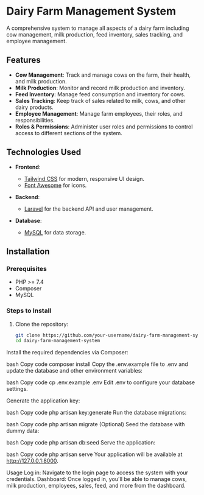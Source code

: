 # Dairy Farm Management System

A comprehensive system to manage all aspects of a dairy farm including cow management, milk production, feed inventory, sales tracking, and employee management.

## Features

- **Cow Management**: Track and manage cows on the farm, their health, and milk production.
- **Milk Production**: Monitor and record milk production and inventory.
- **Feed Inventory**: Manage feed consumption and inventory for cows.
- **Sales Tracking**: Keep track of sales related to milk, cows, and other dairy products.
- **Employee Management**: Manage farm employees, their roles, and responsibilities.
- **Roles & Permissions**: Administer user roles and permissions to control access to different sections of the system.

## Technologies Used

- **Frontend**: 
  - [Tailwind CSS](https://tailwindcss.com/) for modern, responsive UI design.
  - [Font Awesome](https://fontawesome.com/) for icons.
  
- **Backend**: 
  - [Laravel](https://laravel.com/) for the backend API and user management.
  
- **Database**: 
  - [MySQL](https://www.mysql.com/) for data storage.

## Installation

### Prerequisites

- PHP >= 7.4
- Composer
- MySQL

### Steps to Install

1. Clone the repository:

   ```bash
   git clone https://github.com/your-username/dairy-farm-management-system.git
   cd dairy-farm-management-system
Install the required dependencies via Composer:

bash
Copy code
composer install
Copy the .env.example file to .env and update the database and other environment variables:

bash
Copy code
cp .env.example .env
Edit .env to configure your database settings.

Generate the application key:

bash
Copy code
php artisan key:generate
Run the database migrations:

bash
Copy code
php artisan migrate
(Optional) Seed the database with dummy data:

bash
Copy code
php artisan db:seed
Serve the application:

bash
Copy code
php artisan serve
Your application will be available at http://127.0.0.1:8000.

Usage
Log in: Navigate to the login page to access the system with your credentials.
Dashboard: Once logged in, you'll be able to manage cows, milk production, employees, sales, feed, and more from the dashboard.
